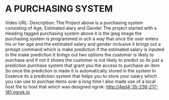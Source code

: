 # A PURCHASING SYSTEM
Video URL:
Description: The Project above is a purchasing system consisting of Age, Estimated alary and Gender
The project started with a Heading tagged purchasing system
above it is the jpeg image
the purchasing system is programmed in uch a way that once the user enters his or her age and the estimated salary and gender inclusive
it brings out a prmopt command which is make prediction
if the estimated salary is inputed in the make prediction 
It brings out two options the customer is likely to purchase and if not it shows the customer is not likely to predict
so its just a prediction purchase system that grant you the access to purchase an item
So once the prediction is made it is automatically stored in the system
In Essence its a prediction system that helps you to store your salary which you can use to purchae items over a long time
I also made use of a local host file to host that which was designed
ngrok: http://4ed4-35-236-217-181.ngrok.io
